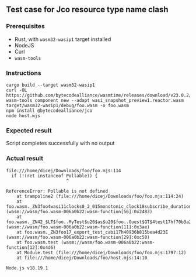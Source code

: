## Test case for Jco resource type name clash

### Prerequisites

- Rust, with `wasm32-wasip1` target installed
- NodeJS
- Curl
- `wasm-tools`

### Instructions

```
cargo build --target wasm32-wasip1
curl -OL https://github.com/bytecodealliance/wasmtime/releases/download/v23.0.2/wasi_snapshot_preview1.reactor.wasm
wasm-tools component new --adapt wasi_snapshot_preview1.reactor.wasm target/wasm32-wasip1/debug/foo.wasm -o foo.wasm
npm install @bytecodealliance/jco
node host.mjs
```

### Expected result

Script completes successfully with no output

### Actual result

```
file:///home/dicej/Downloads/foo/foo.mjs:114
  if (!(ret instanceof Pollable)) {
                       ^

ReferenceError: Pollable is not defined
    at trampoline2 (file:///home/dicej/Downloads/foo/foo.mjs:114:24)
    at foo.wasm._ZN3foo4wasi11clocks0_2_015monotonic_clock18subscribe_duration17hf156969e87e5c5c2E (wasm://wasm/foo.wasm-006a0b22:wasm-function[56]:0x2483)
    at foo.wasm._ZN42_$LT$foo..MyTest$u20$as$u20$foo..Guest$GT$4test17hf70b3a2356b0c5e9E (wasm://wasm/foo.wasm-006a0b22:wasm-function[11]:0x3ae)
    at foo.wasm._ZN3foo17_export_test_cabi17h40936b815bea4d23E (wasm://wasm/foo.wasm-006a0b22:wasm-function[29]:0xc50)
    at foo.wasm.test (wasm://wasm/foo.wasm-006a0b22:wasm-function[12]:0x4d6)
    at Module.test (file:///home/dicej/Downloads/foo/foo.mjs:1797:12)
    at file:///home/dicej/Downloads/foo/host.mjs:14:10

Node.js v18.19.1
```
